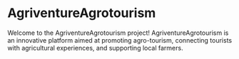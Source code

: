 # AgriventureAgrotourism
Welcome to the AgriventureAgrotourism project! AgriventureAgrotourism is an innovative platform aimed at promoting agro-tourism, connecting tourists with agricultural experiences, and supporting local farmers.
